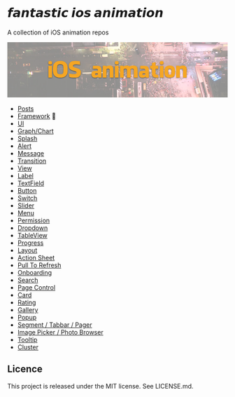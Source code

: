 # 𝙛𝙖𝙣𝙩𝙖𝙨𝙩𝙞𝙘 𝙞𝙤𝙨 𝙖𝙣𝙞𝙢𝙖𝙩𝙞𝙤𝙣
A collection of iOS animation repos

![](Screenshots/Banner.png)

- [Posts](Animation/posts.md)
- [Framework](Animation/framework.md) :rocket:
- [UI](Animation/ui.md)
- [Graph/Chart](Animation/graph.md)
- [Splash](Animation/splash.md)
- [Alert](Animation/alert.md)
- [Message](Animation/message.md)
- [Transition](Animation/transition.md)
- [View](Animation/view.md)
- [Label](Animation/label.md)
- [TextField](Animation/textfield.md)
- [Button](Animation/button.md)
- [Switch](Animation/switch.md)
- [Slider](Animation/slider.md)
- [Menu](Animation/menu.md)
- [Permission](Animation/permission.md)
- [Dropdown](Animation/dropdown.md)
- [TableView](Animation/tableview.md)
- [Progress](Animation/progress.md)
- [Layout](Animation/layout.md)
- [Action Sheet](Animation/actionsheet.md)
- [Pull To Refresh](Animation/pull-to-refresh.md)
- [Onboarding](Animation/onboarding.md)
- [Search](Animation/search.md)
- [Page Control](Animation/page-control.md)
- [Card](Animation/card.md)
- [Rating](Animation/rating.md)
- [Gallery](Animation/gallery.md)
- [Popup](Animation/popup.md)
- [Segment / Tabbar / Pager](Animation/tabbar.md)
- [Image Picker / Photo Browser](Animation/photo_browser.md)
- [Tooltip](Animation/tooltip.md)
- [Cluster](Animation/cluster.md)

Licence
--
This project is released under the MIT license. See LICENSE.md.
